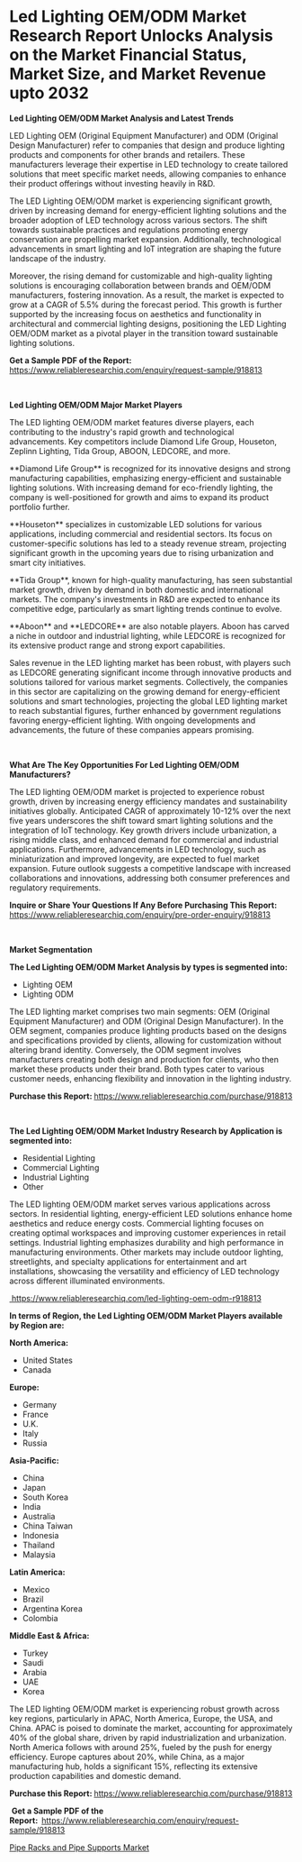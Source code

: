 <p><h1>Led Lighting OEM/ODM Market Research Report Unlocks Analysis on the Market Financial Status, Market Size, and Market Revenue upto 2032</h1></p><p><strong>Led Lighting OEM/ODM Market Analysis and Latest Trends</strong></p>
<p><p>LED Lighting OEM (Original Equipment Manufacturer) and ODM (Original Design Manufacturer) refer to companies that design and produce lighting products and components for other brands and retailers. These manufacturers leverage their expertise in LED technology to create tailored solutions that meet specific market needs, allowing companies to enhance their product offerings without investing heavily in R&D.</p><p>The LED Lighting OEM/ODM market is experiencing significant growth, driven by increasing demand for energy-efficient lighting solutions and the broader adoption of LED technology across various sectors. The shift towards sustainable practices and regulations promoting energy conservation are propelling market expansion. Additionally, technological advancements in smart lighting and IoT integration are shaping the future landscape of the industry.</p><p>Moreover, the rising demand for customizable and high-quality lighting solutions is encouraging collaboration between brands and OEM/ODM manufacturers, fostering innovation. As a result, the market is expected to grow at a CAGR of 5.5% during the forecast period. This growth is further supported by the increasing focus on aesthetics and functionality in architectural and commercial lighting designs, positioning the LED Lighting OEM/ODM market as a pivotal player in the transition toward sustainable lighting solutions.</p></p>
<p><strong>Get a Sample PDF of the Report:&nbsp;</strong> <a href="https://www.reliableresearchiq.com/enquiry/request-sample/918813?utm_campaign=2983&utm_medium=2&utm_source=Github&utm_content=ia&utm_term=05042025&utm_id=led-lighting-oemodm">https://www.reliableresearchiq.com/enquiry/request-sample/918813</a></p>
<p>&nbsp;</p>
<p><strong>Led Lighting OEM/ODM Major Market Players</strong></p>
<p><p>The LED lighting OEM/ODM market features diverse players, each contributing to the industry's rapid growth and technological advancements. Key competitors include Diamond Life Group, Houseton, Zeplinn Lighting, Tida Group, ABOON, LEDCORE, and more.</p><p>**Diamond Life Group** is recognized for its innovative designs and strong manufacturing capabilities, emphasizing energy-efficient and sustainable lighting solutions. With increasing demand for eco-friendly lighting, the company is well-positioned for growth and aims to expand its product portfolio further.</p><p>**Houseton** specializes in customizable LED solutions for various applications, including commercial and residential sectors. Its focus on customer-specific solutions has led to a steady revenue stream, projecting significant growth in the upcoming years due to rising urbanization and smart city initiatives.</p><p>**Tida Group**, known for high-quality manufacturing, has seen substantial market growth, driven by demand in both domestic and international markets. The company's investments in R&D are expected to enhance its competitive edge, particularly as smart lighting trends continue to evolve.</p><p>**Aboon** and **LEDCORE** are also notable players. Aboon has carved a niche in outdoor and industrial lighting, while LEDCORE is recognized for its extensive product range and strong export capabilities.</p><p>Sales revenue in the LED lighting market has been robust, with players such as LEDCORE generating significant income through innovative products and solutions tailored for various market segments. Collectively, the companies in this sector are capitalizing on the growing demand for energy-efficient solutions and smart technologies, projecting the global LED lighting market to reach substantial figures, further enhanced by government regulations favoring energy-efficient lighting. With ongoing developments and advancements, the future of these companies appears promising.</p></p>
<p>&nbsp;</p>
<p><strong>What Are The Key Opportunities For Led Lighting OEM/ODM Manufacturers?</strong></p>
<p><p>The LED lighting OEM/ODM market is projected to experience robust growth, driven by increasing energy efficiency mandates and sustainability initiatives globally. Anticipated CAGR of approximately 10-12% over the next five years underscores the shift toward smart lighting solutions and the integration of IoT technology. Key growth drivers include urbanization, a rising middle class, and enhanced demand for commercial and industrial applications. Furthermore, advancements in LED technology, such as miniaturization and improved longevity, are expected to fuel market expansion. Future outlook suggests a competitive landscape with increased collaborations and innovations, addressing both consumer preferences and regulatory requirements.</p></p>
<p><strong>Inquire or Share Your Questions If Any Before Purchasing This Report:</strong> <a href="https://www.reliableresearchiq.com/enquiry/pre-order-enquiry/918813?utm_campaign=2983&utm_medium=2&utm_source=Github&utm_content=ia&utm_term=05042025&utm_id=led-lighting-oemodm">https://www.reliableresearchiq.com/enquiry/pre-order-enquiry/918813</a></p>
<p>&nbsp;</p>
<p><strong>Market Segmentation</strong></p>
<p><strong>The Led Lighting OEM/ODM Market Analysis by types is segmented into:</strong></p>
<p><ul><li>Lighting OEM</li><li>Lighting ODM</li></ul></p>
<p><p>The LED lighting market comprises two main segments: OEM (Original Equipment Manufacturer) and ODM (Original Design Manufacturer). In the OEM segment, companies produce lighting products based on the designs and specifications provided by clients, allowing for customization without altering brand identity. Conversely, the ODM segment involves manufacturers creating both design and production for clients, who then market these products under their brand. Both types cater to various customer needs, enhancing flexibility and innovation in the lighting industry.</p></p>
<p><strong>Purchase this Report:&nbsp;</strong><a href="https://www.reliableresearchiq.com/purchase/918813?utm_campaign=2983&utm_medium=2&utm_source=Github&utm_content=ia&utm_term=05042025&utm_id=led-lighting-oemodm">https://www.reliableresearchiq.com/purchase/918813</a></p>
<p>&nbsp;</p>
<p><strong>The Led Lighting OEM/ODM Market Industry Research by Application is segmented into:</strong></p>
<p><ul><li>Residential Lighting</li><li>Commercial Lighting</li><li>Industrial Lighting</li><li>Other</li></ul></p>
<p><p>The LED lighting OEM/ODM market serves various applications across sectors. In residential lighting, energy-efficient LED solutions enhance home aesthetics and reduce energy costs. Commercial lighting focuses on creating optimal workspaces and improving customer experiences in retail settings. Industrial lighting emphasizes durability and high performance in manufacturing environments. Other markets may include outdoor lighting, streetlights, and specialty applications for entertainment and art installations, showcasing the versatility and efficiency of LED technology across different illuminated environments.</p></p>
<p><a href="https://www.reliableresearchiq.com/led-lighting-oem-odm-r918813?utm_campaign=2983&utm_medium=2&utm_source=Github&utm_content=ia&utm_term=05042025&utm_id=led-lighting-oemodm">&nbsp;https://www.reliableresearchiq.com/led-lighting-oem-odm-r918813</a></p>
<p><strong>In terms of Region, the Led Lighting OEM/ODM Market Players available by Region are:</strong></p>
<p>
    <p> <strong> North America: </strong>
        <ul>
            <li>United States</li>
            <li>Canada</li>
        </ul>
        </p> 
    <p> <strong> Europe: </strong>
        <ul>
            <li>Germany</li>
            <li>France</li>
            <li>U.K.</li>
            <li>Italy</li>
            <li>Russia</li>
        </ul>
        </p> 
    <p> <strong> Asia-Pacific: </strong>
        <ul>
            <li>China</li>
            <li>Japan</li>
            <li>South Korea</li>
            <li>India</li>
            <li>Australia</li>
            <li>China Taiwan</li>
            <li>Indonesia</li>
            <li>Thailand</li>
            <li>Malaysia</li>
        </ul>
        </p> 
    <p> <strong> Latin America: </strong>
        <ul>
            <li>Mexico</li>
            <li>Brazil</li>
            <li>Argentina Korea</li>
            <li>Colombia</li>
        </ul>
        </p> 
    <p> <strong> Middle East & Africa: </strong>
        <ul>
            <li>Turkey</li>
            <li>Saudi</li>
            <li>Arabia</li>
            <li>UAE</li>
            <li>Korea</li>
        </ul>
    </p>
    </p>
<p><p>The LED lighting OEM/ODM market is experiencing robust growth across key regions, particularly in APAC, North America, Europe, the USA, and China. APAC is poised to dominate the market, accounting for approximately 40% of the global share, driven by rapid industrialization and urbanization. North America follows with around 25%, fueled by the push for energy efficiency. Europe captures about 20%, while China, as a major manufacturing hub, holds a significant 15%, reflecting its extensive production capabilities and domestic demand.</p></p>
<p><strong>Purchase this Report: </strong><a href="https://www.reliableresearchiq.com/purchase/918813?utm_campaign=2983&utm_medium=2&utm_source=Github&utm_content=ia&utm_term=05042025&utm_id=led-lighting-oemodm">https://www.reliableresearchiq.com/purchase/918813</a></p>
<p>&nbsp;<strong>Get a Sample PDF of the Report:&nbsp;&nbsp;</strong><a href="https://www.reliableresearchiq.com/enquiry/request-sample/918813?utm_campaign=2983&utm_medium=2&utm_source=Github&utm_content=ia&utm_term=05042025&utm_id=led-lighting-oemodm">https://www.reliableresearchiq.com/enquiry/request-sample/918813</a></p>
<p><strong></strong></p>
<p><p><a href="https://github.com/krulicfidura/Market-Research-Report-List-1/blob/main/pipe-racks-and-pipe-supports-market.md?utm_campaign=2983&utm_medium=2&utm_source=Github&utm_content=ia&utm_term=05042025&utm_id=led-lighting-oemodm">Pipe Racks and Pipe Supports Market</a></p></p>
